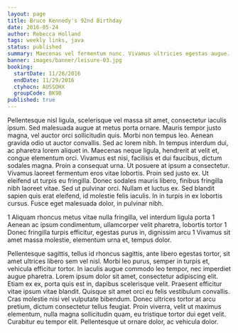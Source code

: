 ```yaml
---
layout: page
title: Bruce Kennedy's 92nd Birthday
date: 2016-05-24
author: Rebecca Holland
tags: weekly links, java
status: published
summary: Maecenas vel fermentum nunc. Vivamus ultricies egestas augue. Proin a.
banner: images/banner/leisure-03.jpg
booking:
  startDate: 11/28/2016
  endDate: 11/29/2016
  ctyhocn: AUSSOHX
  groupCode: BK9B
published: true
---
```

Pellentesque nisl ligula, scelerisque vel massa sit amet, consectetur iaculis ipsum. Sed malesuada augue at metus porta ornare. Mauris tempor justo magna, vel auctor orci sollicitudin quis. Morbi non tempus leo. Aenean gravida odio ut auctor convallis. Sed ac lorem nibh. In tempus interdum dui, ac pharetra lorem aliquet in. Maecenas neque ligula, hendrerit at velit et, congue elementum orci. Vivamus est nisi, facilisis et dui faucibus, dictum sodales magna.
Proin a consequat urna. Ut posuere at ipsum a consectetur. Vivamus laoreet fermentum eros vitae lobortis. Proin sed justo ex. Ut eleifend ut turpis eu fringilla. Donec sodales mauris libero, finibus fringilla nibh laoreet vitae. Sed ut pulvinar orci. Nullam et luctus ex. Sed blandit sapien quis erat eleifend, id molestie felis iaculis. In in turpis in ex lobortis cursus. Fusce eget malesuada dolor, in pulvinar nibh.

1 Aliquam rhoncus metus vitae nulla fringilla, vel interdum ligula porta
1 Aenean ac ipsum condimentum, ullamcorper velit pharetra, lobortis tortor
1 Donec fringilla turpis efficitur, egestas purus in, dignissim arcu
1 Vivamus sit amet massa molestie, elementum urna et, tempus dolor.

Pellentesque sagittis, tellus id rhoncus sagittis, ante libero egestas tortor, sit amet ultrices libero sem vel nisl. Morbi leo purus, semper in turpis et, vehicula efficitur tortor. In iaculis augue commodo leo tempor, nec imperdiet augue pharetra. Lorem ipsum dolor sit amet, consectetur adipiscing elit. Etiam ex ex, porta quis est in, dapibus scelerisque velit. Praesent efficitur vitae ipsum vitae blandit. Quisque sit amet orci eu felis vestibulum convallis. Cras molestie nisi vel vulputate bibendum. Donec ultrices tortor at arcu pretium, dictum consectetur tellus feugiat. Proin viverra, velit ut maximus elementum, nulla magna sollicitudin quam, eu tristique tortor dui eget velit. Curabitur eu tempor elit. Pellentesque ut ornare dolor, ac vehicula dolor.
